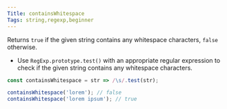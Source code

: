 ```yaml
---
Title: containsWhitespace
Tags: string,regexp,beginner
---
```


Returns `true` if the given string contains any whitespace characters, `false` otherwise.

- Use `RegExp.prototype.test()` with an appropriate regular expression to check if the given string contains any whitespace characters.

```js
const containsWhitespace = str => /\s/.test(str);
```

```js
containsWhitespace('lorem'); // false
containsWhitespace('lorem ipsum'); // true
```
